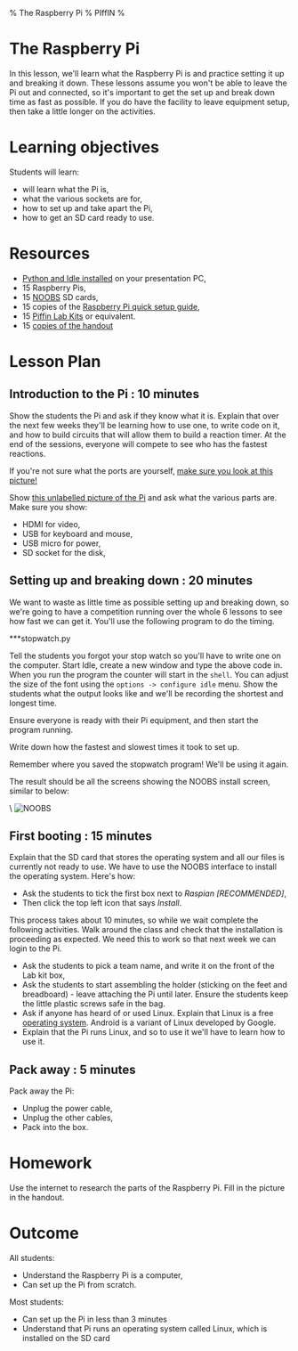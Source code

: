 % The Raspberry Pi
% PIffIN
%

# The Raspberry Pi

In this lesson, we'll learn what the Raspberry Pi is and practice setting it up and breaking it down. 
These lessons assume you won't be able to leave the Pi out and connected, so it's important to get the set up and break down time as fast as possible.
If you do have the facility to leave equipment setup, then take a little longer on the activities.

# Learning objectives

Students will learn:

* will learn what the Pi is,
* what the various sockets are for,
* how to set up and take apart the Pi,
* how to get an SD card ready to use.

# Resources

* [Python and Idle installed](http://www.python.org/getit/releases/2.7.6/) on your presentation PC,
* 15 Raspberry Pis,
* 15 [NOOBS](http://www.raspberrypi.org/archives/4100) SD cards,
* 15 copies of the [Raspberry Pi quick setup guide](http://www.raspberrypi.org/wp-content/uploads/2012/04/quick-start-guide-v2_1.pdf),
* 15 [Piffin Lab Kits](http://www.piffin.co.uk/products/raspberry-pi-lab-kit) or equivalent.
* 15 [copies of the handout](lesson-1-handout.html)

# Lesson Plan

## Introduction to the Pi : 10 minutes

Show the students the Pi and ask if they know what it is. Explain that over the next few weeks they'll be learning how to use one, to write code on it, and how to build circuits that will allow them to build a reaction timer. At the end of the sessions, everyone will compete to see who has the fastest reactions.

If you're not sure what the ports are yourself, [make sure you look at this picture!](http://www.raspberrypi.org/wp-content/uploads/2011/07/RaspiModelB.png)

Show [this unlabelled picture of the Pi](http://upload.wikimedia.org/wikipedia/commons/3/3d/RaspberryPi.jpg) and ask what the various parts are.
Make sure you show:

* HDMI for video,
* USB for keyboard and mouse,
* USB micro for power,
* SD socket for the disk,

## Setting up and breaking down : 20 minutes

We want to waste as little time as possible setting up and breaking down, so we're going to have a competition running over the whole 6 lessons to see how fast we can get it. You'll use the following program to do the timing.

***stopwatch.py

Tell the students you forgot your stop watch so you'll have to write one on the computer. Start Idle, create a new window and type the above code in. When you run the program the counter will start in the `shell`. You can adjust the size of the font using the `options -> configure idle` menu. Show the students what the output looks like and we'll be recording the shortest and longest time.

Ensure everyone is ready with their Pi equipment, and then start the program running.

Write down how the fastest and slowest times it took to set up.

Remember where you saved the stopwatch program! We'll be using it again.

The result should be all the screens showing the NOOBS install screen, similar to below:

\ ![NOOBS](noobs.png)

## First booting : 15 minutes

Explain that the SD card that stores the operating system and all our files is currently not ready to use. We have to use the NOOBS interface to install the operating system. Here's how:

* Ask the students to tick the first box next to *Raspian [RECOMMENDED]*,
* Then click the top left icon that says *Install*.

This process takes about 10 minutes, so while we wait complete the following activities. Walk around the class and check that the installation is proceeding as expected. We need this to work so that next week we can login to the Pi.

* Ask the students to pick a team name, and write it on the front of the Lab kit box,
* Ask the students to start assembling the holder (sticking on the feet and breadboard) - leave attaching the Pi until later. Ensure the students keep the little plastic screws safe in the bag.
* Ask if anyone has heard of or used Linux. Explain that Linux is a free [operating system](../glossary.html#operating-system-os). Android is a variant of Linux developed by Google.
* Explain that the Pi runs Linux, and so to use it we'll have to learn how to use it.

## Pack away : 5 minutes

Pack away the Pi:

* Unplug the power cable,
* Unplug the other cables,
* Pack into the box.

# Homework

Use the internet to research the parts of the Raspberry Pi. Fill in the picture in the handout.

# Outcome

All students:

* Understand the Raspberry Pi is a computer,
* Can set up the Pi from scratch.

Most students:

* Can set up the Pi in less than 3 minutes
* Understand that Pi runs an operating system called Linux, which is installed on the SD card
